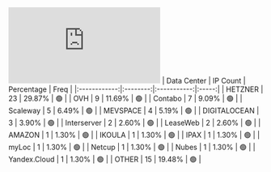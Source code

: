 ![Diagramm](https://github.com/obajay/StateSync-snapshots/blob/main/Projects/Lum/1/README.md)
| Data Center | IP Count | Percentage | Freq |
|:------------:|:--------:|:-----------:|:-----:|
| HETZNER | 23 | 29.87% | 🟢 |
| OVH | 9 | 11.69% | 🟢 |
| Contabo | 7 | 9.09% | 🟢 |
| Scaleway | 5 | 6.49% | 🟢 |
| MEVSPACE | 4 | 5.19% | 🟢 |
| DIGITALOCEAN | 3 | 3.90% | 🟢 |
| Interserver | 2 | 2.60% | 🟢 |
| LeaseWeb | 2 | 2.60% | 🟢 |
| AMAZON | 1 | 1.30% | 🟢 |
| IKOULA | 1 | 1.30% | 🟢 |
| IPAX | 1 | 1.30% | 🟢 |
| myLoc | 1 | 1.30% | 🟢 |
| Netcup | 1 | 1.30% | 🟢 |
| Nubes | 1 | 1.30% | 🟢 |
| Yandex.Cloud | 1 | 1.30% | 🟢 |
| OTHER | 15 | 19.48% | 🟢 |